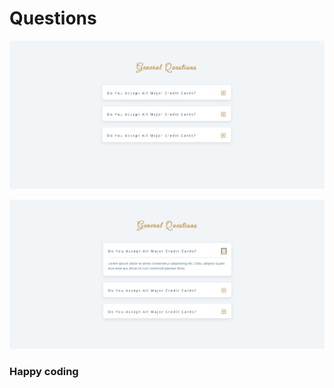 # Questions 


![alt text](<Screenshot 2024-02-19 084617.png>) 



![alt text](<Screenshot 2024-02-19 084633.png>)


### Happy coding